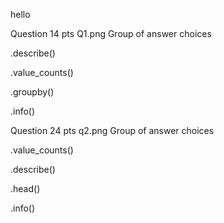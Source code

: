 hello

Question 14 pts
Q1.png
Group of answer choices

.describe()

.value_counts()

.groupby()

.info()


Question 24 pts
q2.png
Group of answer choices

.value_counts()

.describe()

.head()

.info()
